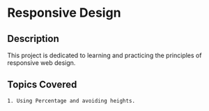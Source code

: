# Responsive Design

## Description

This project is dedicated to learning and practicing the principles of responsive web design. 

## Topics Covered

    1. Using Percentage and avoiding heights.